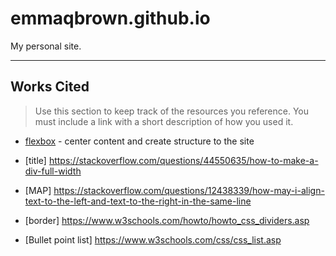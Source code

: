 # emmaqbrown.github.io

My personal site.

---

## Works Cited

> Use this section to  keep track of the resources you reference. You must include a link with a short description of how you used it. 

- [flexbox](https://css-tricks.com/snippets/css/a-guide-to-flexbox/) - center content and create structure to the site

- [title] https://stackoverflow.com/questions/44550635/how-to-make-a-div-full-width

- [MAP] https://stackoverflow.com/questions/12438339/how-may-i-align-text-to-the-left-and-text-to-the-right-in-the-same-line

- [border] https://www.w3schools.com/howto/howto_css_dividers.asp

- [Bullet point list] https://www.w3schools.com/css/css_list.asp 